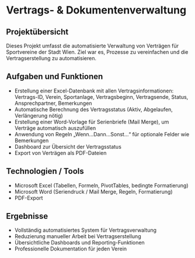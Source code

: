 # Vertrags- & Dokumentenverwaltung

## Projektübersicht
Dieses Projekt umfasst die automatisierte Verwaltung von Verträgen für Sportvereine der Stadt Wien. Ziel war es, Prozesse zu vereinfachen und die Vertragserstellung zu automatisieren.

## Aufgaben und Funktionen
- Erstellung einer Excel-Datenbank mit allen Vertragsinformationen: Vertrags-ID, Verein, Sportanlage, Vertragsbeginn, Vertragsende, Status, Ansprechpartner, Bemerkungen
- Automatische Berechnung des Vertragsstatus (Aktiv, Abgelaufen, Verlängerung nötig)
- Erstellung einer Word-Vorlage für Serienbriefe (Mail Merge), um Verträge automatisch auszufüllen
- Anwendung von Regeln „Wenn…Dann…Sonst…“ für optionale Felder wie Bemerkungen
- Dashboard zur Übersicht der Vertragsstatus
- Export von Verträgen als PDF-Dateien

## Technologien / Tools
- Microsoft Excel (Tabellen, Formeln, PivotTables, bedingte Formatierung)
- Microsoft Word (Seriendruck / Mail Merge, Regeln, Formatierung)
- PDF-Export

## Ergebnisse
- Vollständig automatisiertes System für Vertragsverwaltung
- Reduzierung manueller Arbeit bei Vertragserstellung
- Übersichtliche Dashboards und Reporting-Funktionen
- Professionelle Dokumentation für jeden Verein
